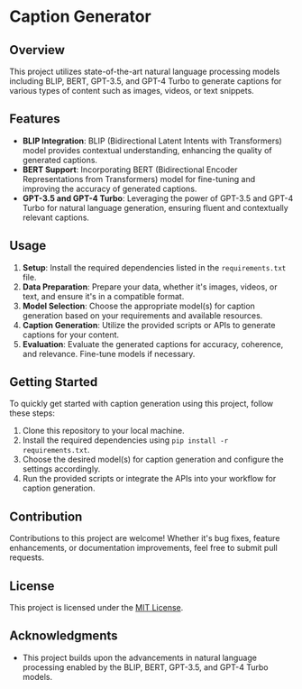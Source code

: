 # Caption Generator

## Overview
This project utilizes state-of-the-art natural language processing models including BLIP, BERT, GPT-3.5, and GPT-4 Turbo to generate captions for various types of content such as images, videos, or text snippets.

## Features
- **BLIP Integration**: BLIP (Bidirectional Latent Intents with Transformers) model provides contextual understanding, enhancing the quality of generated captions.
- **BERT Support**: Incorporating BERT (Bidirectional Encoder Representations from Transformers) model for fine-tuning and improving the accuracy of generated captions.
- **GPT-3.5 and GPT-4 Turbo**: Leveraging the power of GPT-3.5 and GPT-4 Turbo for natural language generation, ensuring fluent and contextually relevant captions.

## Usage
1. **Setup**: Install the required dependencies listed in the `requirements.txt` file.
2. **Data Preparation**: Prepare your data, whether it's images, videos, or text, and ensure it's in a compatible format.
3. **Model Selection**: Choose the appropriate model(s) for caption generation based on your requirements and available resources.
4. **Caption Generation**: Utilize the provided scripts or APIs to generate captions for your content.
5. **Evaluation**: Evaluate the generated captions for accuracy, coherence, and relevance. Fine-tune models if necessary.

## Getting Started
To quickly get started with caption generation using this project, follow these steps:
1. Clone this repository to your local machine.
2. Install the required dependencies using `pip install -r requirements.txt`.
3. Choose the desired model(s) for caption generation and configure the settings accordingly.
4. Run the provided scripts or integrate the APIs into your workflow for caption generation.

## Contribution
Contributions to this project are welcome! Whether it's bug fixes, feature enhancements, or documentation improvements, feel free to submit pull requests.

## License
This project is licensed under the [MIT License](LICENSE).

## Acknowledgments
- This project builds upon the advancements in natural language processing enabled by the BLIP, BERT, GPT-3.5, and GPT-4 Turbo models.
